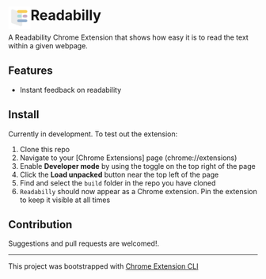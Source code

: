 # <img src="public/icons/icon_48.png" width="45" align="left"> Readabilly

A Readability Chrome Extension that shows how easy it is to read the text within a given webpage.

## Features

- Instant feedback on readability

## Install

<!--[**Chrome** extension]()  TODO: Add chrome extension link inside parenthesis -->
Currently in development.  To test out the extension:

1. Clone this repo
2. Navigate to your [Chrome Extensions] page (chrome://extensions)
3. Enable **Developer mode** by using the toggle on the top right of the page
4. Click the **Load unpacked** button near the top left of the page
5. Find and select the `build` folder in the repo you have cloned
6. `Readabilly` should now appear as a Chrome extension.  Pin the extension to keep it visible at all times

## Contribution

Suggestions and pull requests are welcomed!.

---

This project was bootstrapped with [Chrome Extension CLI](https://github.com/dutiyesh/chrome-extension-cli)

